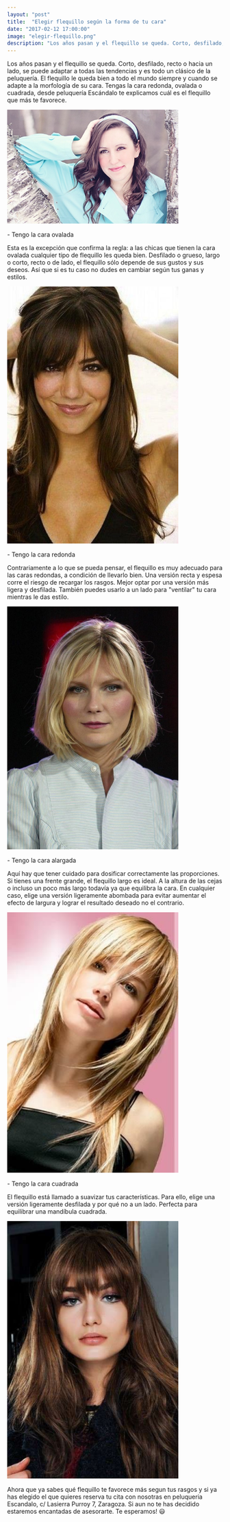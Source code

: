 ```yaml
---
layout: "post"
title:  "Elegir flequillo según la forma de tu cara"
date: "2017-02-12 17:00:00"
image: "elegir-flequillo.png"
description: "Los años pasan y el flequillo se queda. Corto, desfilado, recto o hacia un lado, se puede adaptar a todas las tendencias y es todo un clásico de la peluquería. El flequillo le queda bien a todo el mundo siempre y cuando se adapte a la morfología de tu cara."
---
```


<article class="container mod-row">
 <div class="container-item-text-left">
  <p>
    Los años pasan y el flequillo se queda. Corto, desfilado, recto o hacia un lado, se puede adaptar a todas las tendencias y es todo un clásico de la peluquería. El flequillo le queda bien a todo el mundo siempre y cuando se adapte a la morfología de su cara. Tengas la cara redonda, ovalada o cuadrada, desde peluquería Escándalo te explicamos cuál es el flequillo que más te favorece.
  </p>
 </div>
  <div>
    <img src="img/elegir-flequillo-imagen-grande.jpg" width="400" height="auto" alt="cepillo Tangle Teezer en peluqueria escandalo">
   </div>
  <p>
    - Tengo la cara ovalada
  </p>
  <p>
    Esta es la excepción que confirma la regla: a las chicas que tienen la cara ovalada cualquier tipo de flequillo les queda bien. Desfilado o grueso, largo o corto, recto o de lado, el flequillo sólo depende de sus gustos y sus deseos. Así que si es tu caso no dudes en cambiar según tus ganas y estilos.    
  </p>
  <div>
    <img src="img/cara-ovalada.jpg" width="400" height="auto" alt="cepillo Tangle Teezer flower en peluqueria escandalo">
   </div>
  <p>
    - Tengo la cara redonda
  </p>
  <p>
    Contrariamente a lo que se pueda pensar, el flequillo es muy adecuado para las caras redondas, a condición de llevarlo bien. Una versión recta y espesa corre el riesgo de recargar los rasgos. Mejor optar por una versión más ligera y desfilada. También puedes usarlo a un lado para "ventilar" tu cara mientras le das estilo.
  </p>
  <div>
    <img src="img/cara-redonda.jpg" width="400" height="auto" alt="cepillo Tangle Teezer flower en peluqueria escandalo">
   </div>
  <p>
    - Tengo la cara alargada
  </p>
  <p>
    Aquí hay que tener cuidado para dosificar correctamente las proporciones. Si tienes una frente grande, el flequillo largo es ideal. A la altura de las cejas o incluso un poco más largo todavía ya que equilibra la cara. En cualquier caso, elige una versión ligeramente abombada para evitar aumentar el efecto de largura y lograr el resultado deseado no el contrario.
  </p>
  <div>
    <img src="img/cara-alargada.jpg" width="400" height="auto" alt="cepillo Tangle Teezer en peluqueria escandalo Zaragoza">
   </div>
  <p>
    - Tengo la cara cuadrada
  <p>
    El flequillo está llamado a suavizar tus características. Para ello, elige una versión ligeramente desfilada y por qué no a un lado. Perfecta para equilibrar una mandíbula cuadrada.
  </p>
  <div>
    <img src="img/cara-cuadrada.jpg" width="400" height="auto" alt="cepillo Tangle Teezer flower en peluqueria escandalo">
   </div>
  <p>
    Ahora que ya sabes qué flequillo te favorece más segun tus rasgos y si ya has elegido el que quieres reserva tu cita con nosotras en peluqueria Escandalo, c/ Lasierra Purroy 7, Zaragoza.
    Si aun no te has decidido estaremos encantadas de asesorarte. Te esperamos! 😃
  </p>
